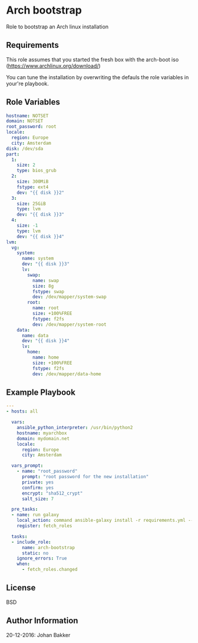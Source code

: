 
Arch bootstrap
=========

Role to bootstrap an Arch linux installation




Requirements
------------

This role assumes that you started the fresh box with the arch-boot iso
(https://www.archlinux.org/download/)

You can tune the installation by overwriting the defauls the role variables in your're playbook. 




Role Variables
--------------
```yaml
hostname: NOTSET
domain: NOTSET
root_password: root
locale:
  region: Europe
  city: Amsterdam
disk: /dev/sda
part:
  1:
    size: 2
    type: bios_grub
  2:
    size: 300MiB
    fstype: ext4
    dev: "{{ disk }}2"
  3:
    size: 25GiB
    type: lvm
    dev: "{{ disk }}3"
  4:
    size: -1
    type: lvm
    dev: "{{ disk }}4"
lvm:
  vg:
    system:
      name: system
      dev: "{{ disk }}3"
      lv:
        swap:
          name: swap
          size: 8g
          fstype: swap
          dev: /dev/mapper/system-swap
        root:
          name: root
          size: +100%FREE
          fstype: f2fs
          dev: /dev/mapper/system-root
    data:
      name: data
      dev: "{{ disk }}4"
      lv:
        home:
          name: home
          size: +100%FREE
          fstype: f2fs
          dev: /dev/mapper/data-home
```


Example Playbook
----------------
```yaml
---
- hosts: all

  vars:
    ansible_python_interpreter: /usr/bin/python2
    hostname: myarchbox
    domain: mydomain.net
    locale:
      region: Europe
      city: Amsterdam

  vars_prompt:
    - name: "root_password"
      prompt: "root password for the new installation"
      private: yes
      confirm: yes
      encrypt: "sha512_crypt"
      salt_size: 7

  pre_tasks:
  - name: run galaxy
    local_action: command ansible-galaxy install -r requirements.yml --roles-path roles --force
    register: fetch_roles

  tasks:
  - include_role:
      name: arch-bootstrap
      static: no
    ignore_errors: True
    when:
      - fetch_roles.changed

```




License
-------

BSD




Author Information
------------------
20-12-2016: Johan Bakker